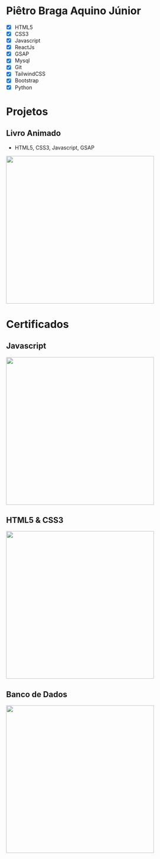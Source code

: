 # Piêtro Braga Aquino Júnior

- [x] HTML5
- [x] CSS3
- [x] Javascript
- [x] ReactJs
- [x] GSAP
- [x] Mysql
- [x] Git
- [x] TailwindCSS
- [x] Bootstrap
- [x] Python

# Projetos
## Livro Animado
- HTML5, CSS3, Javascript, GSAP
<img src="https://user-images.githubusercontent.com/85259321/178920494-076a1b99-7e1f-4feb-873b-4a287fc31498.gif" style='width:400px' />

# Certificados
## Javascript
<img src="https://user-images.githubusercontent.com/85259321/179030066-dd09a757-f8cb-4703-9996-e8ffc418020f.jpg" style='width:400px' />

## HTML5 & CSS3
<img src="https://user-images.githubusercontent.com/85259321/179030084-625fdaa0-8b0b-4cd6-892d-f78ddbffbbbc.jpg" style='width:400px' />

## Banco de Dados
<img src="https://user-images.githubusercontent.com/85259321/179418835-e32bde44-5913-4bd5-861a-fdc2ae76e45e.jpg" style='width:400px' />

